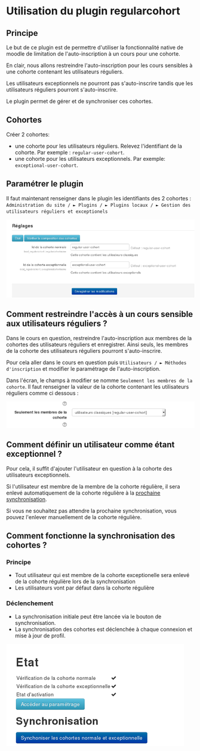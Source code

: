 # Utilisation du plugin regularcohort

## Principe

Le but de ce plugin est de permettre d'utiliser la fonctionnalité native de moodle de limitation de l'auto-inscription à un cours pour une cohorte.

En clair, nous allons restreindre l'auto-inscription pour les cours sensibles à une cohorte contenant les utilisateurs réguliers. 

Les utilisateurs exceptionnels ne pourront pas s'auto-inscrire tandis que les utilisateurs réguliers pourront s'auto-inscrire.

Le plugin permet de gérer et de synchroniser ces cohortes.
 

## Cohortes

Créer 2 cohortes:
- une cohorte pour les utilisateurs réguliers. Relevez l'identifiant de la cohorte. Par exemple :   `regular-user-cohort`.
- une cohorte pour les utilisateurs exceptionnels. Par exemple: `exceptional-user-cohort`.


## Paramétrer le plugin

Il faut maintenant renseigner dans le plugin les identifiants des 2 cohortes : `Administration du site / ► Plugins / ► Plugins locaux / ► Gestion des utilisateurs réguliers et exceptionels`

![settings-cohorts](img/settings-cohorts.png)

## Comment restreindre l'accès à un cours sensible aux utilisateurs réguliers ?

Dans le cours en question, restreindre l'auto-inscription aux membres de la cohortes des utilisateurs réguliers et enregistrer.
Ainsi seuls, les membres de la cohorte des utilisateurs réguliers pourront s'auto-inscrire.

Pour cela aller dans le cours en question puis `Utilisateurs / ► Méthodes d'inscription` et modifier le paramétrage de l'auto-inscription. 

Dans l'écran, le champs à modifier se nomme `Seulement les membres de la cohorte`. Il faut renseigner la valeur de la cohorte contenant les utilisateurs réguliers comme ci dessous : 

![regular-user-cohort-only](img/regular-user-cohort-only.png)

## Comment définir un utilisateur comme étant exceptionnel ?

Pour cela, il suffit d'ajouter l'utilisateur en question à la cohorte des utilisateurs exceptionnels. 

Si l'utilisateur est membre de la membre de la cohorte régulière, il sera enlevé automatiquement de la cohorte régulière à la [prochaine synchronisation](#déclenchement). 

Si vous ne souhaitez pas attendre la prochaine synchronisation, vous pouvez l'enlever manuellement de la cohorte régulière.  

## Comment fonctionne la synchronisation des cohortes ?

### Principe

- Tout utilisateur qui est membre de la cohorte exceptionelle sera enlevé de la cohorte régulière lors de la synchronisation
- Les utilisateurs vont par défaut dans la cohorte régulière

### Déclenchement

- La synchronisation initiale peut être lancée via le bouton de synchronisation. 
- La synchronisation des cohortes est déclenchée à chaque connexion et mise à jour de profil.

![sync-users](img/sync-users.png)